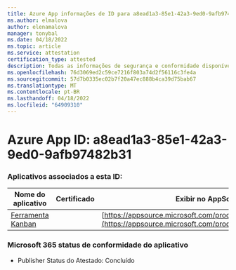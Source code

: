 ```yaml
---
title: Azure App informações de ID para a8ead1a3-85e1-42a3-9ed0-9afb97482b31
ms.author: elmalova
author: elenamalova
manager: tonybal
ms.date: 04/18/2022
ms.topic: article
ms.service: attestation
certification_type: attested
description: Todas as informações de segurança e conformidade disponíveis para a8ead1a3-85e1-42a3-9ed0-9afb97482b31.
ms.openlocfilehash: 76d3069ed2c59ce7216f803a74d2f56116c3fe4a
ms.sourcegitcommit: 57d7b0335ec02b7f20a47ec888b4ca39d75bab67
ms.translationtype: MT
ms.contentlocale: pt-BR
ms.lasthandoff: 04/18/2022
ms.locfileid: "64909310"
---
```

# <a name="azure-app-id-a8ead1a3-85e1-42a3-9ed0-9afb97482b31"></a>Azure App ID: a8ead1a3-85e1-42a3-9ed0-9afb97482b31


### <a name="apps-associated-with-this-id"></a>Aplicativos associados a esta ID:
| **Nome do aplicativo** | **Certificado** | **Exibir no AppSource** |
|--------------|---------------|-----------------------|
| [Ferramenta Kanban](../forward/WA200002121.md) |  | [https://appsource.microsoft.com/product/office/WA200002121](https://appsource.microsoft.com/product/office/WA200002121) |

### <a name="microsoft-365-app-compliance-status"></a>Microsoft 365 status de conformidade do aplicativo
- Publisher Status do Atestado: Concluído
